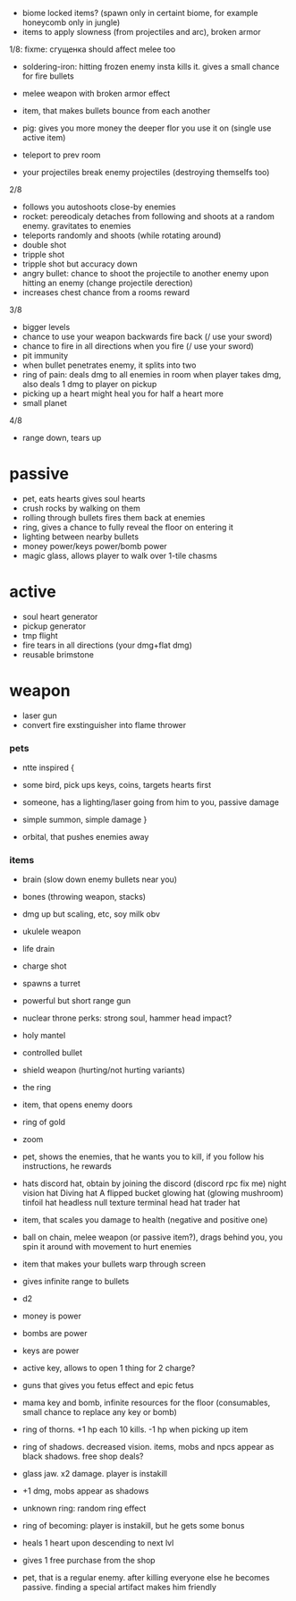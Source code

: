 * biome locked items? (spawn only in certaint biome, for example honeycomb only in jungle)
* items to apply slowness (from projectiles and arc), broken armor

1/8: fixme: сгущенка should affect melee too

* soldering-iron: hitting frozen enemy insta kills it. gives a small chance for fire bullets

* melee weapon with broken armor effect
* item, that makes bullets bounce from each another
* pig: gives you more money the deeper flor you use it on (single use active item)
* teleport to prev room
* your projectiles break enemy projectiles (destroying themselfs too)

2/8

* follows you autoshoots close-by enemies
* rocket: pereodicaly detaches from following and shoots at a random enemy. gravitates to enemies
* teleports randomly and shoots (while rotating around)
* double shot
* tripple shot
* tripple shot but accuracy down
* angry bullet: chance to shoot the projectile to another enemy upon hitting an enemy (change projectile derection)
* increases chest chance from a rooms reward

3/8

* bigger levels
* chance to use your weapon backwards fire back (/ use your sword)
* chance to fire in all directions when you fire (/ use your sword)
* pit immunity
* when bullet penetrates enemy, it splits into two
* ring of pain: deals dmg to all enemies in room when player takes dmg, also deals 1 dmg to player on pickup
* picking up a heart might heal you for half a heart more
* small planet

4/8

* range down, tears up

# passive

* pet, eats hearts gives soul hearts
* crush rocks by walking on them
* rolling through bullets fires them back at enemies
* ring, gives a chance to fully reveal the floor on entering it
* lighting between nearby bullets
* money power/keys power/bomb power
* magic glass, allows player to walk over 1-tile chasms

# active

* soul heart generator
* pickup generator
* tmp flight
* fire tears in all directions (your dmg+flat dmg)
* reusable brimstone

# weapon 

* laser gun
* convert fire exstinguisher into flame thrower

### pets

* ntte inspired {
 * some bird, pick ups keys, coins, targets hearts first
 * someone, has a lighting/laser going from him to you, passive damage
 * simple summon, simple damage
}

* orbital, that pushes enemies away

### items

* brain (slow down enemy bullets near you)
* bones (throwing weapon, stacks)
* dmg up but scaling, etc, soy milk obv
* ukulele weapon
* life drain
* charge shot
* spawns a turret
* powerful but short range gun
* nuclear throne perks: strong soul, hammer head impact?
* holy mantel
* controlled bullet 
* shield weapon (hurting/not hurting variants)
* the ring
* item, that opens enemy doors
* ring of gold
* zoom
* pet, shows the enemies, that he wants you to kill, if you follow his instructions, he rewards
* hats
 discord hat, obtain by joining the discord (discord rpc fix me)
 night vision hat
 Diving hat
 A flipped bucket
 glowing hat (glowing mushroom)
 tinfoil hat
 headless
 null texture
 terminal head
 hat trader hat
 
* item, that scales you damage to health (negative and positive one)
* ball on chain, melee weapon (or passive item?), drags behind you, you spin it around with movement to hurt enemies
* item that makes your bullets warp through screen
* gives infinite range to bullets
* d2
* money is power
* bombs are power
* keys are power
* active key, allows to open 1 thing for 2 charge?
* guns that gives you fetus effect and epic fetus
* mama key and bomb, infinite resources for the floor (consumables, small chance to replace any key or bomb)

* ring of thorns. +1 hp each 10 kills. -1 hp when picking up item
* ring of shadows. decreased vision. items, mobs and npcs appear as black shadows. free shop deals?
* glass jaw. x2 damage. player is instakill

* +1 dmg, mobs appear as shadows
* unknown ring: random ring effect
* ring of becoming: player is instakill, but he gets some bonus
* heals 1 heart upon descending to next lvl
* gives 1 free purchase from the shop

* pet, that is a regular enemy. after killing everyone else he becomes passive. finding a special artifact makes him friendly
